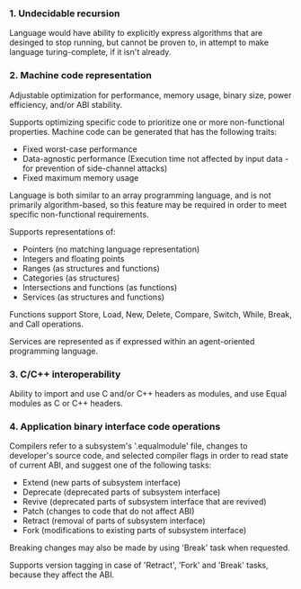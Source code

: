 ### 1. Undecidable recursion
Language would have ability to explicitly express algorithms that are desinged to stop running, but cannot be proven to, in attempt to make language turing-complete, if it isn't already.

### 2. Machine code representation
Adjustable optimization for performance, memory usage, binary size, power efficiency, and/or ABI stability.

Supports optimizing specific code to prioritize one or more non-functional properties.
Machine code can be generated that has the following traits:

- Fixed worst-case performance
- Data-agnostic performance        (Execution time not affected by input data - for prevention of side-channel attacks)
- Fixed maximum memory usage

Language is both similar to an array programming language, and is not primarily algorithm-based, so this feature may be required in order to meet specific non-functional requirements.

Supports representations of:

- Pointers (no matching language representation)
- Integers and floating points
- Ranges (as structures and functions)
- Categories (as structures)
- Intersections and functions (as functions)
- Services (as structures and functions)

Functions support Store, Load, New, Delete, Compare, Switch, While, Break, and Call operations.

Services are represented as if expressed within an agent-oriented programming language.

### 3. C/C++ interoperability

Ability to import and use C and/or C++ headers as modules, and use Equal modules as C or C++ headers.

### 4. Application binary interface code operations

Compilers refer to a subsystem's '.equalmodule' file, changes to developer's source code, and selected compiler flags in order to read state of current ABI, and suggest one of the following tasks:

- Extend    (new parts of subsystem interface)
- Deprecate (deprecated parts of subsystem interface)
- Revive    (deprecated parts of subsystem interface that are revived)
- Patch     (changes to code that do not affect ABI)
- Retract   (removal of parts of subsystem interface)
- Fork      (modifications to existing parts of subsystem interface)

Breaking changes may also be made by using 'Break' task when requested.

Supports version tagging in case of 'Retract', 'Fork' and 'Break' tasks,
because they affect the ABI.

